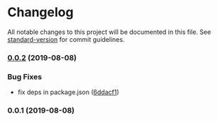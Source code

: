 # Changelog

All notable changes to this project will be documented in this file. See [standard-version](https://github.com/conventional-changelog/standard-version) for commit guidelines.

### [0.0.2](https://github.com/goy-fe/eslint-config-goy/compare/v0.0.1...v0.0.2) (2019-08-08)


### Bug Fixes

* fix deps in package.json ([6ddacf1](https://github.com/goy-fe/eslint-config-goy/commit/6ddacf1))



### 0.0.1 (2019-08-08)
